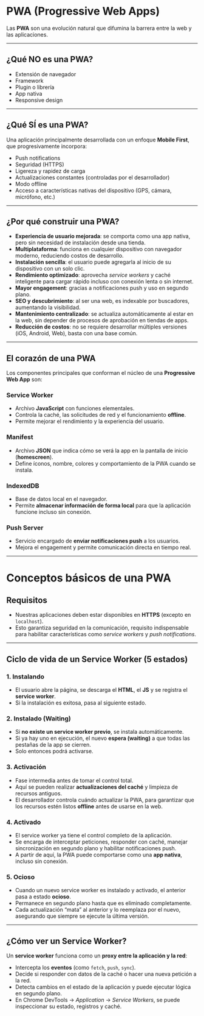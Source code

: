 # PWA (Progressive Web Apps)

Las **PWA** son una evolución natural que difumina la barrera entre la web y las aplicaciones.  

---
## ¿Qué NO es una PWA?
- Extensión de navegador  
- Framework  
- Plugin o librería  
- App nativa  
- Responsive design  

---
## ¿Qué SÍ es una PWA?
Una aplicación principalmente desarrollada con un enfoque **Mobile First**, que progresivamente incorpora:
- Push notifications  
- Seguridad (HTTPS)  
- Ligereza y rapidez de carga  
- Actualizaciones constantes (controladas por el desarrollador)  
- Modo offline  
- Acceso a características nativas del dispositivo (GPS, cámara, micrófono, etc.)  

---
## ¿Por qué construir una PWA?
- **Experiencia de usuario mejorada**: se comporta como una app nativa, pero sin necesidad de instalación desde una tienda.  
- **Multiplataforma**: funciona en cualquier dispositivo con navegador moderno, reduciendo costos de desarrollo.  
- **Instalación sencilla**: el usuario puede agregarla al inicio de su dispositivo con un solo clic.  
- **Rendimiento optimizado**: aprovecha *service workers* y caché inteligente para cargar rápido incluso con conexión lenta o sin internet.  
- **Mayor engagement**: gracias a notificaciones push y uso en segundo plano.  
- **SEO y descubrimiento**: al ser una web, es indexable por buscadores, aumentando la visibilidad.  
- **Mantenimiento centralizado**: se actualiza automáticamente al estar en la web, sin depender de procesos de aprobación en tiendas de apps.  
- **Reducción de costos**: no se requiere desarrollar múltiples versiones (iOS, Android, Web), basta con una base común.  

---
## El corazón de una PWA

Los componentes principales que conforman el núcleo de una **Progressive Web App** son:
### Service Worker
- Archivo **JavaScript** con funciones elementales.  
- Controla la caché, las solicitudes de red y el funcionamiento **offline**.  
- Permite mejorar el rendimiento y la experiencia del usuario.  
### Manifest
- Archivo **JSON** que indica cómo se verá la app en la pantalla de inicio (**homescreen**).  
- Define íconos, nombre, colores y comportamiento de la PWA cuando se instala.  
### IndexedDB
- Base de datos local en el navegador.  
- Permite **almacenar información de forma local** para que la aplicación funcione incluso sin conexión.  
### Push Server
- Servicio encargado de **enviar notificaciones push** a los usuarios.  
- Mejora el engagement y permite comunicación directa en tiempo real.  

---
# Conceptos básicos de una PWA

## Requisitos
- Nuestras aplicaciones deben estar disponibles en **HTTPS** (excepto en `localhost`).  
- Esto garantiza seguridad en la comunicación, requisito indispensable para habilitar características como *service workers* y *push notifications*.  

---
## Ciclo de vida de un Service Worker (5 estados)

### 1. Instalando
- El usuario abre la página, se descarga el **HTML**, el **JS** y se registra el **service worker**.  
- Si la instalación es exitosa, pasa al siguiente estado.  
### 2. Instalado (Waiting)
- Si **no existe un service worker previo**, se instala automáticamente.  
- Si ya hay uno en ejecución, el nuevo **espera (waiting)** a que todas las pestañas de la app se cierren.  
- Solo entonces podrá activarse.  
### 3. Activación
- Fase intermedia antes de tomar el control total.  
- Aquí se pueden realizar **actualizaciones del caché** y limpieza de recursos antiguos.  
- El desarrollador controla cuándo actualizar la PWA, para garantizar que los recursos estén listos **offline** antes de usarse en la web.  
### 4. Activado
- El service worker ya tiene el control completo de la aplicación.  
- Se encarga de interceptar peticiones, responder con caché, manejar sincronización en segundo plano y habilitar notificaciones push.  
- A partir de aquí, la PWA puede comportarse como una **app nativa**, incluso sin conexión.  
### 5. Ocioso
- Cuando un nuevo service worker es instalado y activado, el anterior pasa a estado **ocioso**.  
- Permanece en segundo plano hasta que es eliminado completamente.  
- Cada actualización “mata” al anterior y lo reemplaza por el nuevo, asegurando que siempre se ejecute la última versión.  

---
## ¿Cómo ver un Service Worker?

Un **service worker** funciona como un **proxy entre la aplicación y la red**:
- Intercepta los **eventos** (como `fetch`, `push`, `sync`).  
- Decide si responder con datos de la caché o hacer una nueva petición a la red.  
- Detecta cambios en el estado de la aplicación y puede ejecutar lógica en segundo plano.  
- En Chrome DevTools → *Application* → *Service Workers*, se puede inspeccionar su estado, registros y caché.  
